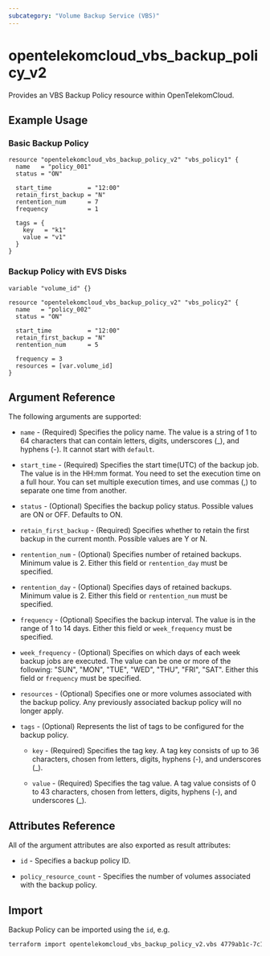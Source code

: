 ```yaml
---
subcategory: "Volume Backup Service (VBS)"
---
```


# opentelekomcloud_vbs_backup_policy_v2

Provides an VBS Backup Policy resource within OpenTelekomCloud.

## Example Usage

### Basic Backup Policy

```hcl
resource "opentelekomcloud_vbs_backup_policy_v2" "vbs_policy1" {
  name   = "policy_001"
  status = "ON"

  start_time          = "12:00"
  retain_first_backup = "N"
  rentention_num      = 7
  frequency           = 1

  tags = {
    key   = "k1"
    value = "v1"
  }
}
```

### Backup Policy with EVS Disks

```hcl
variable "volume_id" {}

resource "opentelekomcloud_vbs_backup_policy_v2" "vbs_policy2" {
  name   = "policy_002"
  status = "ON"

  start_time          = "12:00"
  retain_first_backup = "N"
  rentention_num      = 5

  frequency = 3
  resources = [var.volume_id]
}
```

## Argument Reference

The following arguments are supported:

* `name` - (Required) Specifies the policy name. The value is a string of 1 to 64 characters that
  can contain letters, digits, underscores (_), and hyphens (-). It cannot start with `default`.

* `start_time` - (Required) Specifies the start time(UTC) of the backup job. The value is in the
  HH:mm format. You need to set the execution time on a full hour. You can set multiple execution
  times, and use commas (,) to separate one time from another.

* `status` - (Optional) Specifies the backup policy status. Possible values are ON or OFF. Defaults to ON.

* `retain_first_backup` - (Required) Specifies whether to retain the first backup in the current month.
  Possible values are Y or N.

* `rentention_num` - (Optional) Specifies number of retained backups. Minimum value is 2.
  Either this field or `rentention_day` must be specified.

* `rentention_day` - (Optional) Specifies days of retained backups. Minimum value is 2.
  Either this field or `rentention_num` must be specified.

* `frequency` - (Optional) Specifies the backup interval. The value is in the range of 1 to 14 days.
  Either this field or `week_frequency` must be specified.

* `week_frequency` - (Optional) Specifies on which days of each week backup jobs are executed.
  The value can be one or more of the following: "SUN", "MON", "TUE", "WED", "THU", "FRI", "SAT".
  Either this field or `frequency` must be specified.

* `resources` - (Optional) Specifies one or more volumes associated with the backup policy.
  Any previously associated backup policy will no longer apply.

* `tags` - (Optional) Represents the list of tags to be configured for the backup policy.

  * `key` - (Required) Specifies the tag key. A tag key consists of up to 36 characters, chosen from letters, digits, hyphens (-), and underscores (_).

  * `value` - (Required) Specifies the tag value. A tag value consists of 0 to 43 characters, chosen from letters, digits, hyphens (-), and underscores (_).


## Attributes Reference

All of the argument attributes are also exported as result attributes:

* `id` - Specifies a backup policy ID.

* `policy_resource_count` - Specifies the number of volumes associated with the backup policy.

## Import

Backup Policy can be imported using the `id`, e.g.

```sh
terraform import opentelekomcloud_vbs_backup_policy_v2.vbs 4779ab1c-7c1a-44b1-a02e-93dfc361b32d
```
